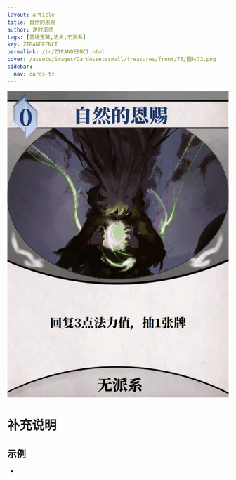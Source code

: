 ```yaml
---
layout: article
title: 自然的恩赐
author: 逆时巫师
tags: [普通宝藏,法术,无派系]
key: ZIRANDEENCI
permalink: /tr/ZIRANDEENCI.html
cover: /assets/images/CardAssetssmall/treasures/front/75/图片72.png
sidebar:
  nav: cards-tr
---
```

![](/assets/images/CardAssets/treasures/front/75/图片72.png)

# 补充说明



## 示例
* 